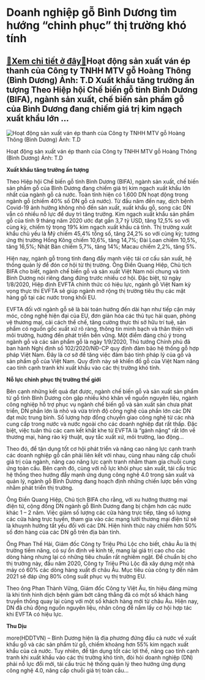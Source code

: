 Doanh nghiệp gỗ Bình Dương tìm hướng “chinh phục” thị trường khó tính
=====================================================================

[:gift:Xem chi tiết ở đây:gift:](https://hddtvn.com/doanh-nghiep-go-binh-duong-tim-huong-chinh-phuc-thi-truong-kho-tinh/)Hoạt động sản xuất ván ép thanh của Công ty TNHH MTV gỗ Hoàng Thông (Bình Dương) Ảnh: T.D Xuất khẩu tăng trưởng ấn tượng Theo Hiệp hội Chế biến gỗ tỉnh Bình Dương (BIFA), ngành sản xuất, chế biến sản phẩm gỗ của Bình Dương đang chiếm giá trị kim ngạch xuất khẩu lớn …
---------------------------------------------------------------------------------------------------------------------------------------------------------------------------------------------------------------------------------------------------------------------------





![Hoạt động sản xuất ván ép thanh của Công ty TNHH MTV gỗ Hoàng Thông (Bình Dương)  	Ảnh: T.D](https://hddtvn.com/wp-content/uploads/2021/01/5548_15-0620_Go_Hoang_Thong.jpg "Hoạt động sản xuất ván ép thanh của Công ty TNHH MTV gỗ Hoàng Thông (Bình Dương)  	Ảnh: T.D")


Hoạt động sản xuất ván ép thanh của Công ty TNHH MTV gỗ Hoàng Thông (Bình Dương) Ảnh: T.D



**Xuất khẩu tăng trưởng ấn tượng**


Theo Hiệp hội Chế biến gỗ tỉnh Bình Dương (BIFA), ngành sản xuất, chế biến sản phẩm gỗ của Bình Dương đang chiếm giá trị kim ngạch xuất khẩu lớn nhất của ngành gỗ cả nước. Toàn tỉnh hiện có 1.600 DN hoạt động trong ngành gỗ (chiếm 40% số DN gỗ cả nước). Từ đầu năm đến nay, dịch bệnh Covid-19 ảnh hưởng không nhỏ đến sản xuất, xuất khẩu gỗ, song các DN vẫn có nhiều nỗ lực để duy trì tăng trưởng. Kim ngạch xuất khẩu sản phẩm gỗ của tỉnh 9 tháng năm 2020 ước đạt gần 3,7 tỷ USD, tăng 12,5% so với cùng kỳ, chiếm tỷ trọng 19% kim ngạch xuất khẩu cả tỉnh. Thị trường xuất khẩu chủ yếu là Mỹ chiếm 45,4% tổng số, tăng 24,2% so với cùng kỳ; tương ứng thị trường Hồng Kông chiếm 10,6%, tăng 14,7%; Đài Loan chiếm 10,5%, tăng 16,5%; Nhật Bản chiếm 5,7%, tăng 14%; Macau chiếm 2,2%, tăng 5%.


Hiện nay, ngành gỗ trong tỉnh đang đẩy mạnh việc tái cơ cấu sản xuất, hệ thống quản lý để đón cơ hội từ thị trường. Ông Điền Quang Hiệp, Chủ tịch BIFA cho biết, ngành chế biến gỗ và sản xuất Việt Nam nói chung và tỉnh Bình Dương nói riêng đang đứng trước nhiều cơ hội. Đặc biệt, từ ngày 1/8/2020, Hiệp định EVFTA chính thức có hiệu lực, ngành gỗ Việt Nam kỳ vọng thực thi EVFTA sẽ giúp ngành mở rộng thị trường tiêu thụ các mặt hàng gỗ tại các nước trong khối EU.


EVFTA đối với ngành gỗ sẽ là bài toán hướng đến dài hạn như tiếp cận máy móc, công nghệ hiện đại của EU, đơn giản hóa các thủ tục hải quan, phòng vệ thương mại, cải cách thể chế, tăng cường thực thi sở hữu trí tuệ, sản phẩm có nguồn gốc xuất xứ rõ ràng, thông tin minh bạch và thân thiện với môi trường, hướng đến phát triển bền vững. Một điểm đáng chú ý trong ngành gỗ và các sản phẩm gỗ là ngày 1/9/2020, Thủ tướng Chính phủ đã ban hành Nghị định số 102/2020/NĐ-CP quy định đảm bảo hệ thống gỗ hợp pháp Việt Nam. Đây là cơ sở để tăng việc đảm báo tính pháp lý của gỗ và sản phẩm gỗ của Việt Nam. Quy định này sẽ khiến đồ gỗ của Việt Nam nâng cao tính cạnh tranh khi xuất khẩu vào các thị trường khó tính.


**Nỗ lực chinh phục thị trường thế giới**


Bên cạnh những kết quả đạt được, ngành chế biến gỗ và sản xuất sản phẩm từ gỗ tỉnh Bình Dương còn gặp nhiều khó khăn về nguồn nguyên liệu, ngành công nghiệp hỗ trợ phục vụ ngành chế biến gỗ và sản xuất sản chưa phát triển, DN phần lớn là nhỏ và vừa trình độ công nghệ của phần lớn các DN đạt mức trung bình. Số lượng hợp đồng chuyển giao công nghệ từ các nhà cung cấp trong nước và nước ngoài cho các doanh nghiệp đạt rất thấp. Đặc biệt, việc tuân thủ các cam kết khắt khe từ EVFTA là “gánh nặng” rất lớn về thương mại, hàng rào kỹ thuật, quy tắc xuất xứ, môi trường, lao động…


Theo đó, để tận dụng tốt cơ hội phát triển và nâng cao năng lực cạnh tranh các doanh nghiệp gỗ cần phải liên kết với nhau, cùng nhau nâng cấp chuỗi giá trị của ngành, nâng cao năng lực cạnh tranh nhằm tham gia chuỗi cung ứng toàn cầu. Bên cạnh đó, cùng với nỗ lực khôi phục sản xuất, tái cấu trúc hệ thống theo hướng đẩy mạnh ứng dụng công nghệ 4.0 trong sản xuất và quản lý, ngành gỗ Bình Dương đang hoạch định những chiến lược bền vững nhằm phát triển thị trường.


Ông Điền Quang Hiệp, Chủ tịch BIFA cho rằng, với xu hướng thương mại điện tử, cộng đồng DN ngành gỗ Bình Dương đang bị chậm hơn các nước khác 1 – 2 năm. Việc giảm số lượng các cửa hàng trực tiếp, tăng số lượng các cửa hàng trực tuyến, tham gia vào các mạng lưới thương mại điện tử sẽ là khuynh hướng tất yếu đối với các DN. Hiện hình thức này chiếm hơn 50% số đơn hàng của các DN gỗ trên địa bàn tỉnh.


Ông Phan Thế Hải, Giám đốc Công ty Triệu Phú Lộc cho biết, châu Âu là thị trường tiềm năng, có sự ổn định về kinh tế, mang lại giá trị cao cho các dòng hàng nhưng lại có những tiêu chuẩn rất nghiêm ngặt. Để chuẩn bị cho thị trường này, đầu năm 2020, Công ty Triệu Phú Lộc đã xây dựng một nhà máy có 60% các dòng hàng xuất đi châu Âu. Mục tiêu của công ty đến năm 2021 sẽ đáp ứng 80% công suất phục vụ thị trường EU.


Theo ông Phan Thành Vững, Giám đốc Công ty Việt Âu, tín hiệu đáng mừng là khi tình hình dịch bệnh giảm bớt căng thẳng đã có một số khách hàng truyền thống quay lại cùng với một số khách hàng mới từ châu Âu. Hiện nay, DN đã chủ động nguồn nguyên liệu, nhân công để nắm lấy cơ hội hợp tác khi EVFTA có hiệu lực.




**Thu Dịu**



more(HDDTVN) – Bình Dương hiện là địa phương đứng đầu cả nước về xuất khẩu gỗ và các sản phẩm từ gỗ, chiếm khoảng hơn 55% kim ngạch xuất khẩu của cả nước. Tuy nhiên, để tận dụng tốt các lợi thế, nâng cao tính cạnh tranh khi xuất khẩu vào các thị trường khó tính, đòi hỏi doanh nghiệp (DN) phải nỗ lực đổi mới, tái cấu trúc hệ thống quản lý theo hướng ứng dụng công nghệ 4.0, nâng cấp chuỗi giá trị toàn cầu…

